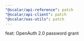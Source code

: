 ```yaml
---
"@scalar/api-reference": patch
"@scalar/api-client": patch
"@scalar/oas-utils": patch
---
```


feat: OpenAuth 2.0 password grant
